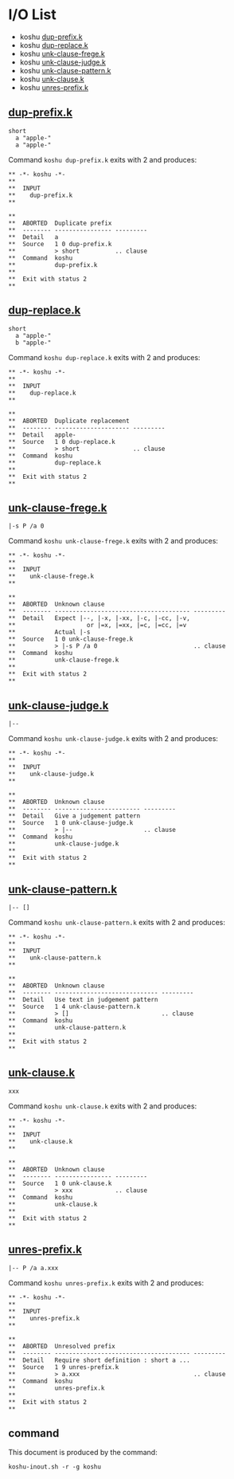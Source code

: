 # I/O List

- koshu [dup-prefix.k](#dup-prefixk)
- koshu [dup-replace.k](#dup-replacek)
- koshu [unk-clause-frege.k](#unk-clause-fregek)
- koshu [unk-clause-judge.k](#unk-clause-judgek)
- koshu [unk-clause-pattern.k](#unk-clause-patternk)
- koshu [unk-clause.k](#unk-clausek)
- koshu [unres-prefix.k](#unres-prefixk)



## [dup-prefix.k](dup-prefix.k)

```
short
  a "apple-"
  a "apple-"
```

Command `koshu dup-prefix.k` exits with 2 and produces:

```
** -*- koshu -*-
**
**  INPUT
**    dup-prefix.k
**

**
**  ABORTED  Duplicate prefix
**  -------- ---------------- ---------
**  Detail   a
**  Source   1 0 dup-prefix.k
**           > short          .. clause
**  Command  koshu
**           dup-prefix.k
**
**  Exit with status 2
**
```



## [dup-replace.k](dup-replace.k)

```
short
  a "apple-"
  b "apple-"
```

Command `koshu dup-replace.k` exits with 2 and produces:

```
** -*- koshu -*-
**
**  INPUT
**    dup-replace.k
**

**
**  ABORTED  Duplicate replacement
**  -------- --------------------- ---------
**  Detail   apple-
**  Source   1 0 dup-replace.k
**           > short               .. clause
**  Command  koshu
**           dup-replace.k
**
**  Exit with status 2
**
```



## [unk-clause-frege.k](unk-clause-frege.k)

```
|-s P /a 0
```

Command `koshu unk-clause-frege.k` exits with 2 and produces:

```
** -*- koshu -*-
**
**  INPUT
**    unk-clause-frege.k
**

**
**  ABORTED  Unknown clause
**  -------- -------------------------------------- ---------
**  Detail   Expect |--, |-x, |-xx, |-c, |-cc, |-v,
**                    or |=x, |=xx, |=c, |=cc, |=v
**           Actual |-s
**  Source   1 0 unk-clause-frege.k
**           > |-s P /a 0                           .. clause
**  Command  koshu
**           unk-clause-frege.k
**
**  Exit with status 2
**
```



## [unk-clause-judge.k](unk-clause-judge.k)

```
|--
```

Command `koshu unk-clause-judge.k` exits with 2 and produces:

```
** -*- koshu -*-
**
**  INPUT
**    unk-clause-judge.k
**

**
**  ABORTED  Unknown clause
**  -------- ------------------------ ---------
**  Detail   Give a judgement pattern
**  Source   1 0 unk-clause-judge.k
**           > |--                    .. clause
**  Command  koshu
**           unk-clause-judge.k
**
**  Exit with status 2
**
```



## [unk-clause-pattern.k](unk-clause-pattern.k)

```
|-- []
```

Command `koshu unk-clause-pattern.k` exits with 2 and produces:

```
** -*- koshu -*-
**
**  INPUT
**    unk-clause-pattern.k
**

**
**  ABORTED  Unknown clause
**  -------- ----------------------------- ---------
**  Detail   Use text in judgement pattern
**  Source   1 4 unk-clause-pattern.k
**           > []                          .. clause
**  Command  koshu
**           unk-clause-pattern.k
**
**  Exit with status 2
**
```



## [unk-clause.k](unk-clause.k)

```
xxx
```

Command `koshu unk-clause.k` exits with 2 and produces:

```
** -*- koshu -*-
**
**  INPUT
**    unk-clause.k
**

**
**  ABORTED  Unknown clause
**  -------- ---------------- ---------
**  Source   1 0 unk-clause.k
**           > xxx            .. clause
**  Command  koshu
**           unk-clause.k
**
**  Exit with status 2
**
```



## [unres-prefix.k](unres-prefix.k)

```
|-- P /a a.xxx
```

Command `koshu unres-prefix.k` exits with 2 and produces:

```
** -*- koshu -*-
**
**  INPUT
**    unres-prefix.k
**

**
**  ABORTED  Unresolved prefix
**  -------- -------------------------------------- ---------
**  Detail   Require short definition : short a ...
**  Source   1 9 unres-prefix.k
**           > a.xxx                                .. clause
**  Command  koshu
**           unres-prefix.k
**
**  Exit with status 2
**
```



## command

This document is produced by the command:

```
koshu-inout.sh -r -g koshu
```
